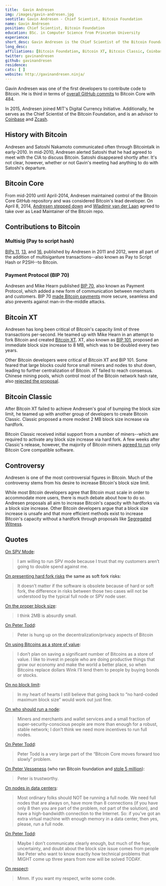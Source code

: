 ```yaml
---
title:  Gavin Andresen
img: /images/gavin-andresen.jpg
seotitle: Gavin Andresen - Chief Scientist, Bitcoin Foundation
name: Gavin Andresen
position: Chief Scientist, Bitcoin Foundation
education: BSc. in Computer Science from Princeton University
experience: 
short_desc: Gavin Andresen is the Chief Scientist of the Bitcoin Foundation and a former Bitcoin Core developer.
long_desc: 
affiliations: [Bitcoin Foundation, Bitcoin XT, Bitcoin Classic, Coinbase] 
twitter: gavinandresen
github: gavinandresen
residence: 
cats: [ ]
website: http://gavinandresen.ninja/
---
```

Gavin Andresen was one of the first developers to contribute code to Bitcoin. He is third in terms of [overall GitHub commits](https://github.com/bitcoin/bitcoin/graphs/contributors) to Bitcoin Core with 484. 

In 2015, Andresen joined MIT's Digital Currency Initiative. Additionally, he serves as the Chief Scientist of the Bitcoin Foundation, and is an advisor to [Coinbase](/coinbase/) and [Zcash](https://z.cash/team.html).

## History with Bitcoin

Andresen and Satoshi Nakamoto communicated often through Bitcointalk in early-2010. In mid-2010, Andresen alerted Satoshi that he had agreed to meet with the CIA to discuss Bitcoin. Satoshi disappeared shortly after. It's not clear, however, whether or not Gavin's meeting had anything to do with Satoshi's departure. 

## Bitcoin Core

From mid-2010 until April-2014, Andresen maintained control of the Bitcoin Core GitHub repository and was considered Bitcoin's lead developer. On April 8, 2014, [Andresen stepped down](http://www.coindesk.com/gavin-andresen-steps-bitcoins-lead-developer/) and [Wladimir van der Laan](/wladimir-van-der-laan/) agreed to take over as Lead Maintainer of the Bitcoin repo. 

## Contributions to Bitcoin 

### Multisig (Pay to script hash)

[BIPs 11](https://github.com/bitcoin/bips/blob/master/bip-0011.mediawiki), [13](https://github.com/bitcoin/bips/blob/master/bip-0013.mediawiki), and [16](https://github.com/bitcoin/bips/blob/master/bip-0016.mediawiki), published by Andresen in 2011 and 2012, were all part of the addition of multisiganture transactions--also known as Pay to Script Hash or P2SH--to Bitcoin. 

### Payment Protocol (BIP 70)

Andresen and Mike Hearn published [BIP 70](https://github.com/bitcoin/bips/blob/master/bip-0070.mediawiki), also known as Payment Protocol, which added a new form of communication between merchants and customers. BIP 70 [made Bitcoin payments](https://bitcointalk.org/index.php?topic=300809.0) more secure, seamless and also prevents against man-in-the-middle attacks.

## Bitcoin XT

Andresen has long been critical of Bitcoin's capacity limit of three transactions per-second. He teamed up with Mike Hearn in an attempt to fork Bitcoin and created [Bitcoin XT](https://github.com/bitcoinxt/bitcoinxt). XT, also known as [BIP 101](https://github.com/bitcoin/bips/blob/master/bip-0101.mediawiki), proposed an immediate block size increase to 8 MB, which was to be doubled every two years. 

Other Bitcoin developers were critical of Bitcoin XT and BIP 101. Some feared that large blocks could force small miners and nodes to shut down, leading to further centralization of Bitcoin. XT failed to reach consensus. Chinese mining pools, which control most of the Bitcoin network hash rate, also [rejected the proposal](http://cointelegraph.com/news/chinese-mining-pools-call-for-consensus-refuse-switch-to-bitcoin-xt). 

## Bitcoin Classic

After Bitcoin XT failed to achieve Andresen's goal of bumping the block size limit, he teamed up with another group of developers to create Bitcoin Classic. Classic proposed a more modest 2 MB block size increase via hardfork. 

Bitcoin Classic received initial support from a number of miners--which are required to activate any block size increase via hard fork. A few weeks after Classic's release, however, the majority of Bitcoin miners [agreed to run](https://medium.com/@bitcoinroundtable/bitcoin-roundtable-consensus-266d475a61ff#.iz4wd5t59) only Bitcoin Core compatible software. 

## Controversy

Andresen is one of the most controversial figures in Bitcoin. Much of the controversy stems from his desire to increase Bitcoin's block size limit. 

While most Bitcoin developers agree that Bitcoin must scale in order to accommodate more users, there is much debate about how to do so. Andresen proposals all aim to increase Bitcoin's capacity with hardforks via a block size increase. Other Bitcoin developers argue that a block size increase is unsafe and that more efficient methods exist to increase Bitcoin's capacity without a hardfork through proposals like [Segregated Witness](/what-are-segwit-benefits/). 

## Quotes

[On SPV Mode](http://0bin.net/paste/8YeL12K5CwP26YUP#kSSLpZ2+PC9RqgcbiP0-bYbDhIHAMRCB3t2CpHkxokQ): 

> I am willing to run SPV mode because I trust that my customers aren’t going to double spend against me.

[On presenting hard fork risks](http://0bin.net/paste/8YeL12K5CwP26YUP#kSSLpZ2+PC9RqgcbiP0-bYbDhIHAMRCB3t2CpHkxokQ) the same as soft fork risks: 

> It doesn’t matter if the software is obsolete because of hard or soft fork, the difference in risks between those two cases will not be understood by the typical full node or SPV node user.

[On the proper block size](https://twitter.com/gavinandresen/status/636569665284775937): 

> I think 2MB is absurdly small.

[On Peter Todd](https://www.reddit.com/r/Bitcoin/comments/2lypd1/peter_todd_on_changetip_not_a_real_bitcoin_app/clzd6yb): 

> Peter is hung up on the decentralization/privacy aspects of Bitcoin

[On using Bitcoins as a store of value](https://bitcointalk.org/index.php?topic=204.msg1714#msg1714): 

> I don’t plan on saving a significant number of Bitcoins as a store of value. I like to invest in people who are doing productive things that grow our economy and make the world a better place, so when Bitcoins replace dollars Wink I’ll lend them to people by buying bonds or stocks.

[On no block limit](https://www.reddit.com/r/Bitcoin/comments/2ighvq/a_scalability_roadmap_the_bitcoin_foundation/cl2b7sg): 

> In my heart of hearts I still believe that going back to “no hard-coded maximum block size” would work out just fine.

[On who should run a node](https://www.reddit.com/r/Bitcoin/comments/2cc6ed/it_seems_like_theres_something_missing_in_the/cjegk8j):

> Miners and merchants and wallet services and a small fraction of super-security-conscious people are more than enough for a robust, stable network; I don’t think we need more incentives to run full nodes.

[On Peter Todd](https://www.reddit.com/r/Bitcoin/comments/28jp0y/why_is_peter_todd_wrecking_zeroconf_security/cibr8h2): 

> Peter Todd is a very large part of the “Bitcoin Core moves forward too slowly” problem.

[On Peter Vesseness](https://www.reddit.com/r/Bitcoin/comments/1y9akl/mark_karpeles_petition_update/cfiwwyx) (who ran Bitcoin foundation and [stole 5 million](https://www.reddit.com/r/Bitcoin/comments/3y0ewr/forgotten_history_bitcoin_foundation_chairman/)): 

> Peter is trustworthy.

[On nodes in data centers](https://www.reddit.com/r/Bitcoin/comments/1scd4z/im_running_a_full_node_and_so_should_you/cdw3lrh): 

> Most ordinary folks should NOT be running a full node. We need full nodes that are always on, have more than 8 connections (if you have only 8 then you are part of the problem, not part of the solution), and have a high-bandwidth connection to the Internet. So: if you’ve got an extra virtual machine with enough memory in a data center, then yes, please, run a full node.

[On Peter Todd](https://www.reddit.com/r/Bitcoin/comments/1rqexb/87898_kb_block_just_now/cdpvh9x): 

> Maybe I don’t communicate clearly enough, but much of the fear, uncertainty, and doubt about the block size issue comes from people like Peter who want to know exactly how technical problems that MIGHT come up three years from now will be solved TODAY.

[On respect](https://www.reddit.com/r/Bitcoin/comments/1oxn14/gavin_finally_lost_it/ccwqvwt): 

> Mmm. If you want my respect, write some code.